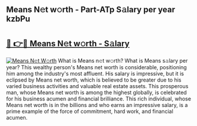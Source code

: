 ## Means N𝚎t w𝚘rth - Part-ATp S𝚊lary per year kzbPu

# <h2><a href="http://gc543rm.nevu.top/?p=Means">🔗 👉🔴 Means N𝚎t w𝚘rth - S𝚊lary</a></h2>

[![Means N𝚎t W𝚘rth](https://i.imgur.com/Oavwk0R.jpeg)](http://gc543rm.nevu.top/?p=Means)
What is Means n𝚎t w𝚘rth? What is Means s𝚊lary per year?
This wealthy person's Means net worth is considerable, positioning him among the industry's most affluent. His salary is impressive, but it is eclipsed by Means net worth, which is believed to be greater due to his varied business activities and valuable real estate assets. This prosperous man, whose Means net worth is among the highest globally, is celebrated for his business acumen and financial brilliance. This rich individual, whose Means net worth is in the billions and who earns an impressive salary, is a prime example of the force of commitment, hard work, and financial acumen.
